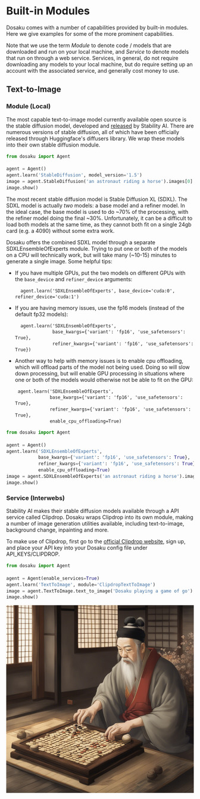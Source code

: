 # Built-in Modules

Dosaku comes with a number of capabilities provided by built-in modules. Here we give examples for some of the more 
prominent capabilities. 

Note that we use the term *Module* to denote code / models that are downloaded and run on your local machine, and 
*Service* to denote models that run on through a web service. Services, in general, do not require downloading any 
models to your local machine, but do require setting up an account with the associated service, and generally cost money 
to use.

## Text-to-Image

### Module (Local)

The most capable text-to-image model currently available open source is the stable diffusion model, developed and 
[released](https://github.com/Stability-AI/stablediffusion) by Stability AI. There are numerous versions of stable 
diffusion, all of which have been officially released through Huggingface's diffusers library. We wrap these models into 
their own stable diffusion module.

```python
from dosaku import Agent

agent = Agent()
agent.learn('StableDiffusion', model_version='1.5')
image = agent.StableDiffusion('an astronaut riding a horse').images[0]
image.show()
```

The most recent stable diffusion model is Stable Diffusion XL (SDXL). The SDXL model is actually *two* models: a base 
model and a refiner model. In the ideal case, the base model is used to do ~70% of the processing, with the refiner 
model doing the final ~30%. Unfortunately, it can be a difficult to load both models at the same time, as they cannot 
both fit on a single 24gb card (e.g. a 4090) without some extra work. 

Dosaku offers the combined SDXL model through a separate SDXLEnsembleOfExperts module. Trying to put one or both of the 
models on a CPU will technically work, but will take many (~10-15) minutes to generate a single image. Some helpful 
tips:

- If you have multiple GPUs, put the two models on different GPUs with the `base_device` and `refiner_device` 
arguments:

        agent.learn('SDXLEnsembleOfExperts', base_device='cuda:0', refiner_device='cuda:1')

- If you are having memory issues, use the fp16 models (instead of the default fp32 models):

        agent.learn('SDXLEnsembleOfExperts', 
                    base_kwargs={'variant': 'fp16', 'use_safetensors': True},
                    refiner_kwargs={'variant': 'fp16', 'use_safetensors': True})

- Another way to help with memory issues is to enable cpu offloading, which will offload parts of the model not being 
used. Doing so will slow down processing, but will enable GPU processing in situations where one or both of the models 
would otherwise not be able to fit on the GPU:

       agent.learn('SDXLEnsembleOfExperts', 
                   base_kwargs={'variant': 'fp16', 'use_safetensors': True},
                   refiner_kwargs={'variant': 'fp16', 'use_safetensors': True},
                   enable_cpu_offloading=True)
                
```python
from dosaku import Agent

agent = Agent()
agent.learn('SDXLEnsembleOfExperts', 
            base_kwargs={'variant': 'fp16', 'use_safetensors': True},
            refiner_kwargs={'variant': 'fp16', 'use_safetensors': True},
            enable_cpu_offloading=True)
image = agent.SDXLEnsembleOfExperts('an astronaut riding a horse').images[0]
image.show()
```

### Service (Interwebs)

Stability AI makes their stable diffusion models available through a API service called Clipdrop. Dosaku wraps Clipdrop
into its own module, making a number of image generation utilities available, including text-to-image, background 
change, inpainting and more. 

To make use of Clipdrop, first go to the [official Clipdrop website](), sign up, and place your API key into your 
Dosaku config file under API_KEYS/CLIPDROP.

```python
from dosaku import Agent

agent = Agent(enable_services=True)
agent.learn('TextToImage', module='ClipdropTextToImage')
image = agent.TextToImage.text_to_image('Dosaku playing a game of go')
image.show()
```

![Dosaku playing go](resources/dosaku.png)
